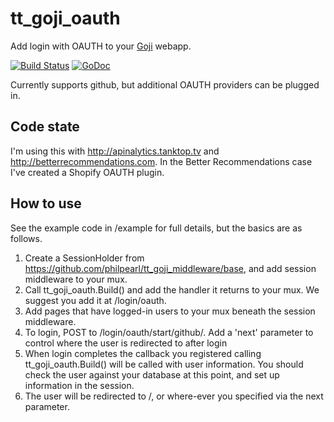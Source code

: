 # tt_goji_oauth
Add login with OAUTH to your [Goji](https://github.com/zenazn/goji) webapp.

[![Build Status](https://travis-ci.org/philpearl/tt_goji_oauth.svg)](https://travis-ci.org/philpearl/tt_goji_oauth) [![GoDoc](https://godoc.org/github.com/philpearl/tt_goji_oauth?status.svg)](https://godoc.org/github.com/philpearl/tt_goji_oauth)


Currently supports github, but additional OAUTH providers can be plugged in.

## Code state
I'm using this with http://apinalytics.tanktop.tv and http://betterrecommendations.com. In the Better Recommendations case I've created a Shopify OAUTH plugin.

## How to use
See the example code in /example for full details, but the basics are as follows.

1. Create a SessionHolder from https://github.com/philpearl/tt_goji_middleware/base, and add session middleware to your mux.
2. Call tt_goji_oauth.Build() and add the handler it returns to your mux.  We suggest you add it at /login/oauth.
3. Add pages that have logged-in users to your mux beneath the session middleware.
4. To login, POST to /login/oauth/start/github/.  Add a 'next' parameter to control where the user is redirected to after login
5. When login completes the callback you registered calling tt_goji_oauth.Build() will be called with user information.  You should check the user against your database at this point, and set up information in the session.
6. The user will be redirected to /, or where-ever you specified via the next parameter.
